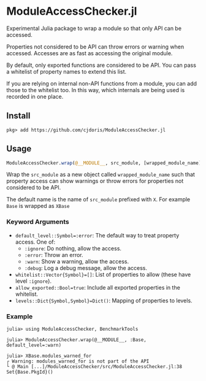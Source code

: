# ModuleAccessChecker.jl

Experimental Julia package to wrap a module so that only API can be accessed.

Properties not considered to be API can throw errors or warning when accessed. Accesses are
as fast as accessing the original module.

By default, only exported functions are considered to be API. You can pass a whitelist of
property names to extend this list.

If you are relying on internal non-API functions from a module, you can add those to the
whitelist too. In this way, which internals are being used is recorded in one place.

## Install

```julia-repl
pkg> add https://github.com/cjdoris/ModuleAccessChecker.jl
```

## Usage

```julia
ModuleAccessChecker.wrap(@__MODULE__, src_module, [wrapped_module_name])
```

Wrap the `src_module` as a new object called `wrapped_module_name` such that property access
can show warnings or throw errors for properties not considered to be API.

The default name is the name of `src_module` prefixed with `X`. For example `Base` is
wrapped as `XBase`

### Keyword Arguments
- `default_level::Symbol=:error`: The default way to treat property access. One of:
  - `:ignore`: Do nothing, allow the access.
  - `:error`: Throw an error.
  - `:warn`: Show a warning, allow the access.
  - `:debug`: Log a debug message, allow the access.
- `whitelist::Vector{Symbol}=[]`: List of properties to allow (these have level `:ignore`).
- `allow_exported::Bool=true`: Include all exported properties in the whitelist.
- `levels::Dict{Symbol,Symbol}=Dict()`: Mapping of properties to levels.

### Example

```julia-repl
julia> using ModuleAccessChecker, BenchmarkTools

julia> ModuleAccessChecker.wrap(@__MODULE__, :Base, default_level=:warn)

julia> XBase.modules_warned_for
┌ Warning: modules_warned_for is not part of the API
└ @ Main [...]/ModuleAccessChecker/src/ModuleAccessChecker.jl:38
Set{Base.PkgId}()
```
